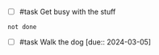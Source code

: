 - [ ] #task Get busy with the stuff

```tasks
not done
```

- [ ] #task Walk the dog  [due:: 2024-03-05]